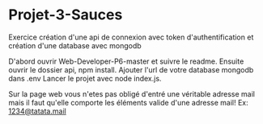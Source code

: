 # Projet-3-Sauces
Exercice création d'une api de connexion avec token d'authentification et création d'une database avec mongodb

D'abord ouvrir Web-Developer-P6-master et suivre le readme.
Ensuite ouvrir le dossier api, npm install.
Ajouter l'url de votre database mongodb dans .env
Lancer le projet avec node index.js.

Sur la page web vous n'etes pas obligé d'entré une véritable adresse mail mais il faut qu'elle comporte les éléments valide d'une adresse mail!
Ex: 1234@tatata.mail
